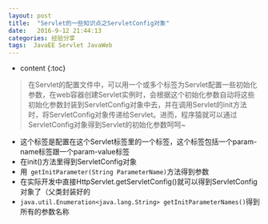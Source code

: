```yaml
---
layout: post
title:  "Servlet的一些知识点之ServletConfig对象"
date:   2016-9-12 21:44:13
categories: 经验分享
tags:  JavaEE Servlet JavaWeb
---
```


* content
{:toc}

> 在Servlet的配置文件中，可以用一个或多个<init-param>标签为Servlet配置一些初始化参数，在web容器创建Servlet实例时，会根据这个初始化参数自动将这些初始化参数封装到ServletConfig对象中去，并在调用Servlet的init方法时，将ServletConfig对象传递给Servlet。进而，程序猿就可以通过ServletConfig对象得到Servlet的初始化参数呵呵~




- 这个<init-param>标签是配置在这个Servlet标签里的一个标签，这个标签包括一个param-name标签跟一个param-value标签
- 在init()方法里得到ServletConfig对象
- 用` getInitParameter(String ParameterName)`方法得到参数
- 在实际开发中直接HttpServlet.getServletConfig()就可以得到ServletConfig对象了（父类封装好的
- `java.util.Enumeration<java.lang.String> getInitParameterNames()`得到所有的参数名称





